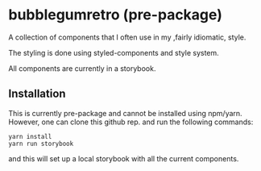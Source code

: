 # bubblegumretro (pre-package)

A collection of components that I often use in my ,fairly idiomatic, style.

The styling is done using styled-components and style system.

All components are currently in a storybook.

## Installation

This is currently pre-package and cannot be installed using npm/yarn. However, one can clone this github rep. and run the following commands:

```
yarn install
yarn run storybook
```

and this will set up a local storybook with all the current components.
